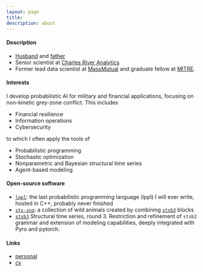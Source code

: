 ```yaml
---
layout: page
title:      
description: about 
---
```


#### Description

+ [Husband](./photos/wife.jpg) and [father](./photos/kids-chairs.jpg)
+ Senior scientist at [Charles River Analytics](https://cra.com/)
+ Former lead data scientist at [MassMutual](https://datascience.massmutual.com/) and graduate fellow at [MITRE](https://compfi.org/).

#### Interests

I develop probabilistic AI for military and financial applications, focusing on non-kinetic grey-zone conflict. This includes

+ Financial resilience
+ Information operations
+ Cybersecurity

to which I often apply the tools of

+ Probabilistic programming
+ Stochastic optimization
+ Nonparametric and Bayesian structural time series
+ Agent-based modeling

#### Open-source software
+ [`lppl`](https://davidrushingdewhurst.com/lppl/): the last probabilistic programming language (lppl) I will ever write, hosted in C++, probably never finished
+ [`sts-zoo`](https://davidrushingdewhurst.com/sts-zoo/): a collection of wild animals created by combining [`stsb3`](https://davidrushingdewhurst.com/stsb3/) blocks
+ [`stsb3`](https://davidrushingdewhurst.com/stsb3/) Structural time series, round 3. Restriction and refinement
of `stsb2` grammar and extension of modeling capabilities, deeply integrated with Pyro and pytorch.

#### Links

+ [personal](./personal/)
+ [cv](./documents/drd-cv.pdf)
